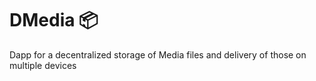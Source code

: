 # DMedia 📦

Dapp for a decentralized storage of Media files and delivery of those on multiple devices
